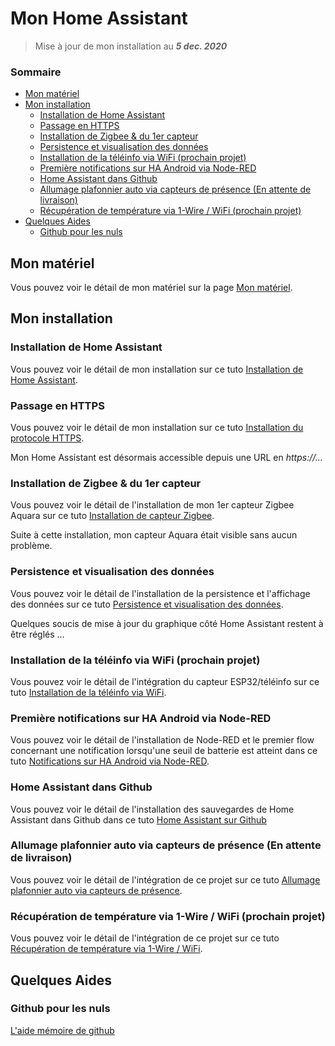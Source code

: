 # Mon Home Assistant

> Mise à jour de mon installation au ***5 dec. 2020***

### Sommaire

- [Mon matériel](#mon-matériel)
- [Mon installation](#mon-installation)
  - [Installation de Home Assistant](#installation-de-home-assistant)
  - [Passage en HTTPS](#passage-en-https)
  - [Installation de Zigbee & du 1er capteur](#installation-de-zigbee--du-1er-capteur)
  - [Persistence et visualisation des données](#persistence-et-visualisation-des-données)
  - [Installation de la téléinfo via WiFi (prochain projet)](#installation-de-la-téléinfo-via-wifi-prochain-projet)
  - [Première notifications sur HA Android via Node-RED](#première-notifications-sur-ha-android-via-node-red)
  - [Home Assistant dans Github](#home-assistant-dans-github)
  - [Allumage plafonnier auto via capteurs de présence (En attente de livraison)](#allumage-plafonnier-auto-via-capteurs-de-présence-en-attente-de-livraison)
  - [Récupération de température via 1-Wire / WiFi (prochain projet)](#récupération-de-température-via-1-wire--wifi-prochain-projet)
- [Quelques Aides](#quelques-aides)
  - [Github pour les nuls](#github-pour-les-nuls)

## Mon matériel

Vous pouvez voir le détail de mon matériel sur la page [Mon matériel](docs/material.md).

## Mon installation

### Installation de Home Assistant

Vous pouvez voir le détail de mon installation sur ce tuto [Installation de Home Assistant](docs/install-hass.md).

### Passage en HTTPS

Vous pouvez voir le détail de mon installation sur ce tuto [Installation du protocole HTTPS](docs/install-https.md).

Mon Home Assistant est désormais accessible depuis une URL en *https://...*

### Installation de Zigbee & du 1er capteur

Vous pouvez voir le détail de l'installation de mon 1er capteur Zigbee Aquara sur ce tuto [Installation de capteur Zigbee](docs/install-zigbee.md).

Suite à cette installation, mon capteur Aquara était visible sans aucun problème.

### Persistence et visualisation des données

Vous pouvez voir le détail de l'installation de la persistence et l'affichage des données sur ce tuto [Persistence et visualisation des données](docs/install-influxdb-grafana.md).

Quelques soucis de mise à jour du graphique côté Home Assistant restent à être réglés ...

### Installation de la téléinfo via WiFi (prochain projet)

Vous pouvez voir le détail de l'intégration du capteur ESP32/téléinfo sur ce tuto [Installation de la téléinfo via WiFi](docs/integ-teleinfo.md).

### Première notifications sur HA Android via Node-RED

Vous pouvez voir le détail de l'installation de Node-RED et le premier flow concernant une notification lorsqu'une seuil de batterie est atteint dans ce tuto [Notifications sur HA Android via Node-RED](docs/integ-nodered.md).

### Home Assistant dans Github

Vous pouvez voir le détail de l'installation des sauvegardes de Home Assistant dans Github dans ce tuto [Home Assistant sur Github](docs/install-github.md)

### Allumage plafonnier auto via capteurs de présence (En attente de livraison)

Vous pouvez voir le détail de l'intégration de ce projet sur ce tuto [Allumage plafonnier auto via capteurs de présence](docs/integ-zigbee.md).

### Récupération de température via 1-Wire / WiFi (prochain projet)

Vous pouvez voir le détail de l'intégration de ce projet sur ce tuto [Récupération de température via 1-Wire / WiFi](docs/integ-1wire.md).

## Quelques Aides

### Github pour les nuls

[L'aide mémoire de github](docs/github.md)
